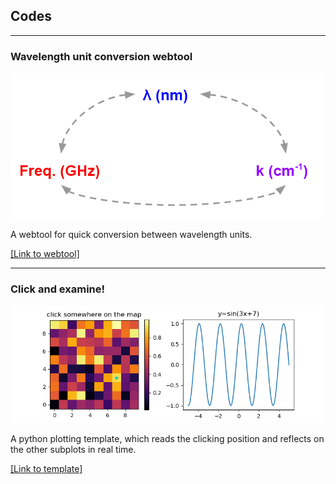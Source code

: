 ## Codes

<hr>

### Wavelength unit conversion webtool
![Conversion](fig/convert_tool.png)

A webtool for quick conversion between wavelength units.

<a href="tools_unit">[Link to webtool]</a>

<hr>

### Click and examine!
![Clicking](https://raw.githubusercontent.com/idchiang/templates/master/clicking/example.png)

A python plotting template, which reads the clicking position and reflects on the other subplots in real time.

<a href="https://github.com/idchiang/templates/blob/master/clicking/clicking.py" target="_blank">[Link to template]</a>

